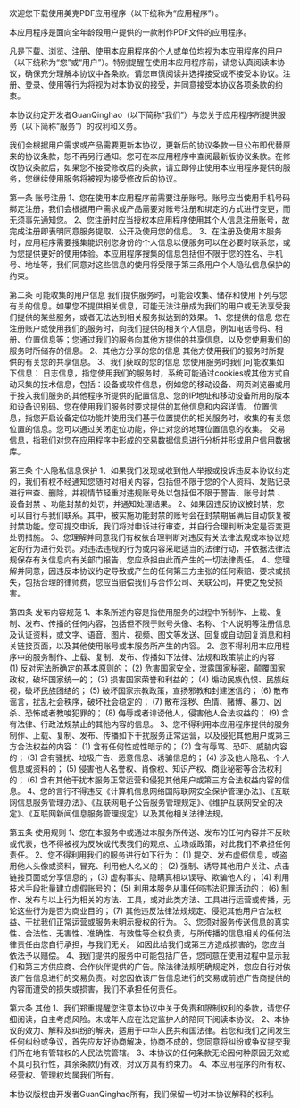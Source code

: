 欢迎您下载使用美克PDF应用程序（以下统称为“应用程序”）。

本应用程序是面向全年龄段用户提供的一款制作PDF文件的应用程序。

凡是下载、浏览、注册、使用本应用程序的个人或单位均视为本应用程序的用户（以下统称为“您”或“用户”）。特别提醒在使用本应用程序前，请您认真阅读本协议，确保充分理解本协议中各条款。请您审慎阅读并选择接受或不接受本协议。注册、登录、使用等行为将视为对本协议的接受，并同意接受本协议各项条款的约束。

本协议约定开发者GuanQinghao（以下简称“我们”）与您关于应用程序所提供服务（以下简称“服务”）的权利和义务。

我们会根据用户需求或产品需要更新本协议，更新后的协议条款一旦公布即代替原来的协议条款，恕不再另行通知。您可在本应用程序中查阅最新版协议条款。在修改协议条款后，如果您不接受修改后的条款，请立即停止使用本应用程序提供的服务，您继续使用服务将被视为接受修改后的协议。

第一条 账号注册
1、您在使用本应用程序前需要注册账号。账号应当使用手机号码绑定注册，我们会根据用户需求或产品需要对账号注册和绑定的方式进行变更，而无须事先通知您。 
2、您注册时应当授权本应用程序使用其个人信息注册账号，故完成注册即表明同意服务提取、公开及使用您的信息。 
3、在注册及使用本服务时，应用程序需要搜集能识别您身份的个人信息以便服务可以在必要时联系您，或为您提供更好的使用体验。本应用程序搜集的信息包括但不限于您的姓名、手机号、地址等，我们同意对这些信息的使用将受限于第三条用户个人隐私信息保护的约束。 

第二条 可能收集的用户信息
我们提供服务时，可能会收集、储存和使用下列与您有关的信息。如果您不提供相关信息，可能无法注册成为我们的用户或无法享受我们提供的某些服务，或者无法达到相关服务拟达到的效果。
1、您提供的信息
您在注册账户或使用我们的服务时，向我们提供的相关个人信息，例如电话号码、相册、位置信息等；您通过我们的服务向其他方提供的共享信息，以及您使用我们的服务时所储存的信息。
2、其他方分享的您的信息
其他方使用我们的服务时所提供的有关您的共享信息。
3、我们获取的您的信息
您使用服务时我们可能收集如下信息：
日志信息，指您使用我们的服务时，系统可能通过cookies或其他方式自动采集的技术信息，包括：设备或软件信息，例如您的移动设备、网页浏览器或用于接入我们服务的其他程序所提供的配置信息、您的IP地址和移动设备所用的版本和设备识别码、您在使用我们服务时要求提供的其他信息和内容详情。
位置信息，指您开启设备定位功能并使用我们基于位置提供的相关服务时，收集的有关您位置的信息。您可以通过关闭定位功能，停止对您的地理位置信息的收集。
交易信息，指我们对您在应用程序中形成的交易数据信息进行分析并形成用户信用数据库。

第三条 个人隐私信息保护
1、如果我们发现或收到他人举报或投诉违反本协议约定的，我们有权不经通知您随时对相关内容，包括但不限于您的个人资料、发贴记录进行审查、删除，并视情节轻重对违规账号处以包括但不限于警告、账号封禁 、设备封禁 、功能封禁的处罚，并通知处理结果。 
2、如果因违反协议被封禁，您可以自行与我们联系。其中，被实施功能封禁的账号会在封禁期届满后自动恢复被封禁功能。您可提交申诉，我们将对申诉进行审查，并自行合理判断决定是否变更处罚措施。 
3、您理解并同意我们有权依合理判断对违反有关法律法规或本协议规定的行为进行处罚。对违法违规的行为或内容采取适当的法律行动，并依据法律法规保存有关信息向有关部门报告，您应承担由此而产生的一切法律责任。 
4、您理解并同意，因违反本协议约定导致或产生的任何第三方主张的任何索赔、要求或损失，包括合理的律师费，您应当赔偿我们与合作公司、关联公司，并使之免受损害。 

第四条 发布内容规范
1、本条所述内容是指使用服务的过程中所制作、上载、复制、发布、传播的任何内容，包括但不限于账号头像、名称、个人说明等注册信息及认证资料，或文字、语音、图片、视频、图文等发送、回复或自动回复消息和相关链接页面，以及其他使用账号或本服务所产生的内容。 
2、您不得利用本应用程序中的服务制作、上载、复制、发布、传播如下法律、法规和政策禁止的内容： 
(1) 反对宪法所确定的基本原则的； 
(2) 危害国家安全，泄露国家秘密，颠覆国家政权，破坏国家统一的； 
(3) 损害国家荣誉和利益的； 
(4) 煽动民族仇恨、民族歧视，破坏民族团结的； 
(5) 破坏国家宗教政策，宣扬邪教和封建迷信的； 
(6) 散布谣言，扰乱社会秩序，破坏社会稳定的； 
(7) 散布淫秽、色情、赌博、暴力、凶杀、恐怖或者教唆犯罪的； 
(8) 侮辱或者诽谤他人，侵害他人合法权益的； 
(9) 含有法律、行政法规禁止的其他内容的信息。 
3、您不得利用本应用程序提供的服务制作、上载、复制、发布、传播如下干扰服务正常运营，以及侵犯其他用户或第三方合法权益的内容： 
(1) 含有任何性或性暗示的； 
(2) 含有辱骂、恐吓、威胁内容的； 
(3) 含有骚扰、垃圾广告、恶意信息、诱骗信息的； 
(4) 涉及他人隐私、个人信息或资料的； 
(5) 侵害他人名誉权、肖像权、知识产权、商业秘密等合法权利的； 
(6) 含有其他干扰本服务正常运营和侵犯其他用户或第三方合法权益内容的信息。 
4、您的言行不得违反《计算机信息网络国际联网安全保护管理办法》、《互联网信息服务管理办法》、《互联网电子公告服务管理规定》、《维护互联网安全的决定》、《互联网新闻信息服务管理规定》以及其他相关法律法规。

第五条 使用规则
1、您在本服务中或通过本服务所传送、发布的任何内容并不反映或代表，也不得被视为反映或代表我们的观点、立场或政策，对此我们不承担任何责任。 
2、您不得利用我们的服务进行如下行为： 
(1) 提交、发布虚假信息，或盗用他人头像或资料，冒充、利用他人名义的；
(2) 强制、诱导其他用户关注、点击链接页面或分享信息的； 
(3) 虚构事实、隐瞒真相以误导、欺骗他人的； 
(4) 利用技术手段批量建立虚假账号的； 
(5) 利用本服务从事任何违法犯罪活动的； 
(6) 制作、发布与以上行为相关的方法、工具，或对此类方法、工具进行运营或传播，无论这些行为是否为商业目的； 
(7) 其他违反法律法规规定、侵犯其他用户合法权益、干扰我们正常运营或服务未明示授权的行为。 
3、您须对服务传送信息的真实性、合法性、无害性、准确性、有效性等全权负责，与所传播的信息相关的任何法律责任由您自行承担，与我们无关。 
如因此给我们或第三方造成损害的，您应当依法予以赔偿。 
4、我们提供的服务中可能包括广告，您同意在使用过程中显示我们和第三方供应商、合作伙伴提供的广告。除法律法规明确规定外，您应自行对依该广告信息进行的交易负责。对您因依该广告信息进行的交易或前述广告商提供的内容而遭受的损失或损害，我们不承担任何责任。 

第六条 其他
1、我们郑重提醒您注意本协议中关于免责和限制权利的条款，请您仔细阅读，自主考虑风险。未成年人应在法定监护人的陪同下阅读本协议。 
2、本协议的效力、解释及纠纷的解决，适用于中华人民共和国法律。若您和我们之间发生任何纠纷或争议，首先应友好协商解决，协商不成的，您同意将纠纷或争议提交我们所在地有管辖权的人民法院管辖。 
3、本协议的任何条款无论因何种原因无效或不具可执行性，其余条款仍有效，对双方具有约束力。
4、本应用程序的所有权、经营权、管理权均属我们所有。

本协议版权由开发者GuanQinghao所有，我们保留一切对本协议解释的权利。